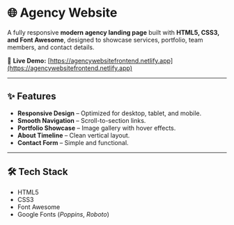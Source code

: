 # 🌐 Agency Website  

A fully responsive **modern agency landing page** built with **HTML5, CSS3, and Font Awesome**, designed to showcase services, portfolio, team members, and contact details.  

🔗 **Live Demo:** [https://agencywebsitefrontend.netlify.app](https://agencywebsitefrontend.netlify.app)  

---

## ✨ Features  

- **Responsive Design** – Optimized for desktop, tablet, and mobile.  
- **Smooth Navigation** – Scroll-to-section links.  
- **Portfolio Showcase** – Image gallery with hover effects.  
- **About Timeline** – Clean vertical layout.  
- **Contact Form** – Simple and functional.  

---

## 🛠️ Tech Stack  

- HTML5  
- CSS3  
- Font Awesome  
- Google Fonts (*Poppins*, *Roboto*)  
